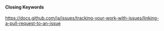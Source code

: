 
#### Closing Keywords

https://docs.github.com/ja/issues/tracking-your-work-with-issues/linking-a-pull-request-to-an-issue
